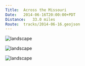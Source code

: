```yaml
---
Title:	Across the Missouri
Date:	2014-06-16T20:00:00+PDT
Distance:	33.0 miles
Route:	tracks/2014-06-16.geojson
---
```


![landscape](https://farm6.staticflickr.com/5591/14360261449_376ce1a630.jpg "The place where the road surface threw me from my bike")

![landscape](https://farm3.staticflickr.com/2923/14360262219_252ecb3709.jpg "Pell on the bridge over the Missouri")

![landscape](https://farm4.staticflickr.com/3840/14545933072_0303509828.jpg "Omaha from Iowa")
